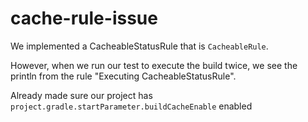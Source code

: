 # cache-rule-issue

We implemented a CacheableStatusRule that is `CacheableRule`.

However, when we run our test to execute the build twice, we see the println from the rule "Executing CacheableStatusRule".


Already made sure our project has `project.gradle.startParameter.buildCacheEnable` enabled